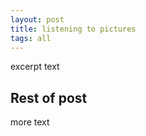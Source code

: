 ```yaml
---
layout: post
title: listening to pictures
tags: all
---
```

<p class="message">
excerpt text
</p>
<!--more-->

## Rest of post
more text
